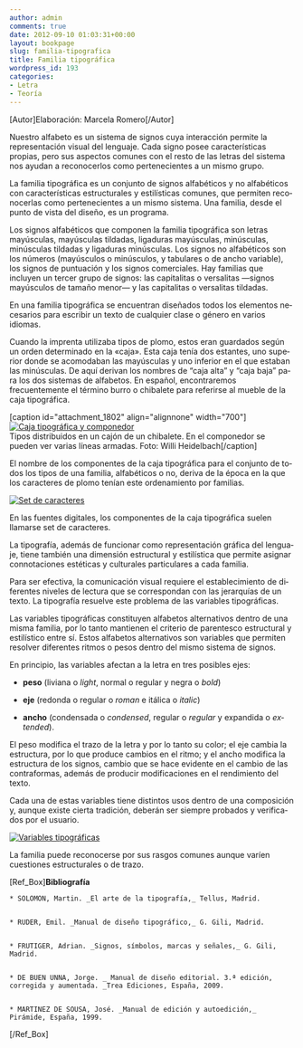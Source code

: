 ```yaml
---
author: admin
comments: true
date: 2012-09-10 01:03:31+00:00
layout: bookpage
slug: familia-tipografica
title: Familia tipográfica
wordpress_id: 193
categories:
- Letra
- Teoría
---
```


[Autor]Elaboración: Marcela Romero[/Autor]

Nuestro alfabeto es un sistema de signos cuya interacción permite la representación visual del lenguaje. Cada signo posee características propias, pero sus aspectos comunes con el resto de las letras del sistema nos ayudan a reconocerlos como pertenecientes a un mismo grupo.

La fa­mi­lia ti­po­grá­fi­ca es un con­jun­to de sig­nos al­fa­bé­ti­cos y no al­fa­bé­ti­cos con ca­rac­te­rís­ti­cas estruc­tu­ra­les y es­ti­lís­ti­cas co­mu­nes, que per­mi­ten re­co­no­cer­las co­mo per­te­ne­cien­tes a un mis­mo sis­tema. Una fa­mi­lia, des­de el pun­to de vis­ta del di­se­ño, es un pro­gra­ma.

Los signos alfabéticos que componen la familia tipográfica son letras mayúsculas, mayúsculas tildadas, ligaduras mayúsculas, minúsculas, minúsculas tildadas y ligaduras minúsculas. Los signos no alfabéticos son los números (mayúsculos o minúsculos, y tabulares o de ancho variable), los signos de puntuación y los signos comerciales. Hay familias que incluyen un tercer grupo de signos: las capitalitas o versalitas —signos mayúsculos de tamaño menor— y las capitalitas o versalitas tildadas.

En una fa­mi­lia ti­po­grá­fi­ca se en­cuen­tran di­se­ña­dos to­dos los ele­men­tos ne­ce­sarios pa­ra es­cri­bir un tex­to de cual­quier cla­se o género en varios idiomas.

Cuan­do la im­pren­ta uti­li­za­ba ti­pos de plo­mo, es­tos eran guar­da­dos se­gún un or­den de­termi­na­do en la «ca­ja». Esta ca­ja te­nía dos es­tan­tes, uno su­pe­rior don­de se aco­mo­da­ban las ma­yús­cu­las y uno in­fe­rior en el que es­ta­ban las mi­nús­cu­las. De aquí de­ri­van los nom­bres de “ca­ja al­ta” y “ca­ja ba­ja” pa­ra los dos sis­te­mas de alfabetos. En español, encontraremos frecuentemente el término burro o chibalete para referirse al mueble de la caja tipográfica.

[caption id="attachment_1802" align="alignnone" width="700"][![Caja tipográfica y componedor](http://www.oert.org/wp-content/uploads/2012/09/T02A_01-cajatipografica_WilliHeidelbach-041.jpg)](http://www.oert.org/wp-content/uploads/2012/09/T02A_01-cajatipografica_WilliHeidelbach-041.jpg)   
Tipos distribuidos en un cajón de un chibalete. En el componedor se pueden ver varias líneas armadas. Foto: Willi Heidelbach[/caption]

El nom­bre de los com­po­nen­tes de la ca­ja ti­po­grá­fi­ca pa­ra el con­jun­to de to­dos los ti­pos de una fa­mi­lia, al­fa­bé­ti­cos o no, de­ri­va de la época en la que los caracteres de plomo te­nían es­te or­de­na­mien­to por fa­mi­lias.

[![Set de caracteres](http://www.oert.org/wp-content/uploads/2012/07/T02A_02-componentescaja.jpg)](http://www.oert.org/wp-content/uploads/2012/07/T02A_02-componentescaja.jpg)

<p class="caption">En las fuentes digitales, los componentes de la caja tipográfica suelen llamarse set de caracteres.</p>

La ti­po­gra­fía, ade­más de fun­cio­nar co­mo representación grá­fi­ca del len­gua­je, tie­ne también una di­men­sión es­truc­tu­ral y es­ti­lís­ti­ca que per­mi­te asignar connotaciones estéticas y culturales par­ti­cu­la­res a ca­da fa­mi­lia.

Para ser efectiva, la co­mu­ni­ca­ción vi­sual re­quie­re el es­ta­ble­ci­mien­to de di­fe­ren­tes ni­ve­les de lec­tu­ra que se co­rres­pon­dan con las je­rar­quías de un tex­to. La ti­po­gra­fía re­suel­ve es­te pro­ble­ma de las variables tipográficas.

Las va­ria­bles ti­po­grá­fi­cas cons­ti­tu­yen al­fa­be­tos al­ter­na­ti­vos den­tro de una mis­ma fa­mi­lia, por lo tanto man­tie­nen el cri­te­rio de pa­ren­tes­co es­truc­tu­ral y es­ti­lís­ti­co entre sí. Es­tos al­fa­be­tos al­ter­na­ti­vos son va­ria­bles que per­mi­ten re­sol­ver di­fe­ren­tes rit­mos o pe­sos den­tro del mis­mo sis­te­ma de sig­nos.

En prin­ci­pio, las va­ria­bles afec­tan a la le­tra en tres po­si­bles ejes:



	
  * **pe­so** (li­via­na o _light_, nor­mal o re­gu­lar y ne­gra o _bold_)

	
  * **eje** (re­don­da o re­gu­lar o _ro­man_ e itá­li­ca o _ita­lic_)

	
  * **an­cho** (con­den­sa­da o _con­den­sed_, re­gu­lar o _regular_ y ex­pan­di­da o _ex­ten­ded_).


El pe­so mo­di­fi­ca el tra­zo de la le­tra y por lo tan­to su co­lor; el eje cam­bia la es­truc­tura, por lo que pro­du­ce cam­bios en el rit­mo; y el an­cho mo­di­fi­ca la es­truc­tu­ra de los signos, cambio que se hace evidente en el cam­bio de las con­tra­for­mas, además de producir modificaciones en el ren­di­mien­to del tex­to.

Ca­da una de es­tas va­ria­bles tie­ne dis­tin­tos usos den­tro de una composición y, aun­que exis­te cier­ta tra­di­ción, debe­rán ser siempre pro­ba­dos y ve­ri­fi­ca­dos por el usuario.

[![Variables tipográficas](http://www.oert.org/wp-content/uploads/2012/07/T02A_04-variablesfamilias2.jpg)](http://www.oert.org/wp-content/uploads/2012/07/T02A_04-variablesfamilias2.jpg)

<p class="caption">La familia puede reconocerse por sus rasgos comunes aunque varíen cuestiones estructurales o de trazo.</p>

[Ref_Box]**Bibliografía**

	
    * SOLOMON, Martin. _El arte de la tipografía,_ Tellus, Madrid.

	
    * RUDER, Emil. _Manual de diseño tipográfico,_ G. Gili, Madrid.

	
    * FRUTIGER, Adrian. _Signos, símbolos, marcas y señales,_ G. Gili, Madrid.

	
    * DE BUEN UNNA, Jorge. _ Manual de diseño editorial. 3.ª edición, corregida y aumentada. _Trea Ediciones, España, 2009.

	
    * MARTINEZ DE SOUSA, José. _Manual de edición y autoedición,_ Pirámide, España, 1999.



[/Ref_Box]
